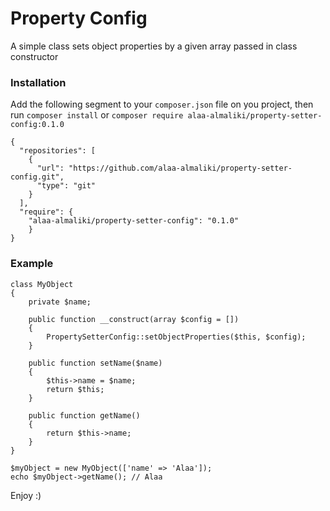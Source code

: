 # Property Config
A simple class sets object properties by a given array passed in class constructor
### Installation
Add the following segment to your `composer.json` file on you project, then run `composer install` or `composer require alaa-almaliki/property-setter-config:0.1.0`
```
{
  "repositories": [
    {
      "url": "https://github.com/alaa-almaliki/property-setter-config.git",
      "type": "git"
    }
  ],
  "require": {
    "alaa-almaliki/property-setter-config": "0.1.0"
    }
}
```
### Example
```
class MyObject
{
    private $name;
    
    public function __construct(array $config = [])
    {
        PropertySetterConfig::setObjectProperties($this, $config);
    }

    public function setName($name)
    {
        $this->name = $name;
        return $this;
    }
    
    public function getName()
    {
        return $this->name;
    }
}

$myObject = new MyObject(['name' => 'Alaa']);
echo $myObject->getName(); // Alaa

```

Enjoy :)